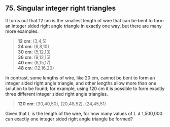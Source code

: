 ## 75. Singular integer right triangles

It turns out that 12 cm is the smallest length of wire that can be bent to form an integer sided right angle triangle in exactly one way, but there are many more examples.

> **12 cm**: (3,4,5)<br>
> **24 cm**: (6,8,10)<br>
> **30 cm**: (5,12,13)<br>
> **36 cm**: (9,12,15)<br>
> **40 cm**: (8,15,17)<br>
> **48 cm**: (12,16,20)

In contrast, some lengths of wire, like 20 cm, cannot be bent to form an integer sided right angle triangle, and other lengths allow more than one solution to be found; for example, using 120 cm it is possible to form exactly three different integer sided right angle triangles.

> **120 cm**: (30,40,50), (20,48,52), (24,45,51)

Given that L is the length of the wire, for how many values of L &le; 1,500,000 can exactly one integer sided right angle triangle be formed?

